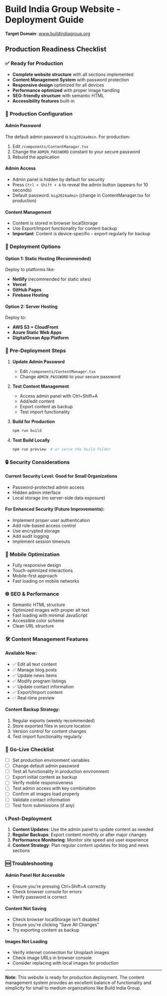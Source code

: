 # Build India Group Website - Deployment Guide
**Target Domain**: www.buildindiagroup.org

## Production Readiness Checklist

### ✅ Ready for Production
- **Complete website structure** with all sections implemented
- **Content Management System** with password protection
- **Responsive design** optimized for all devices
- **Performance optimized** with proper image handling
- **SEO-friendly structure** with semantic HTML
- **Accessibility features** built-in

### 🔧 Production Configuration

#### Admin Password
The default admin password is `big2024admin`. For production:
1. Edit `/components/ContentManager.tsx`
2. Change the `ADMIN_PASSWORD` constant to your secure password
3. Rebuild the application

#### Admin Access
- Admin panel is hidden by default for security
- Press `Ctrl + Shift + A` to reveal the admin button (appears for 10 seconds)
- Default password: `big2024admin` (change in ContentManager.tsx for production)

#### Content Management
- Content is stored in browser localStorage
- Use Export/Import functionality for content backup
- **Important**: Content is device-specific - export regularly for backup

### 🚀 Deployment Options

#### Option 1: Static Hosting (Recommended)
Deploy to platforms like:
- **Netlify** (recommended for static sites)
- **Vercel** 
- **GitHub Pages**
- **Firebase Hosting**

#### Option 2: Server Hosting
Deploy to:
- **AWS S3 + CloudFront**
- **Azure Static Web Apps**
- **DigitalOcean App Platform**

### 📝 Pre-Deployment Steps

1. **Update Admin Password**
   - Edit `/components/ContentManager.tsx`
   - Change `ADMIN_PASSWORD` to your secure password

2. **Test Content Management**
   - Access admin panel with Ctrl+Shift+A
   - Add/edit content
   - Export content as backup
   - Test import functionality

3. **Build for Production**
   ```bash
   npm run build
   ```

4. **Test Build Locally**
   ```bash
   npm run preview  # or serve the build folder
   ```

### 🔒 Security Considerations

#### Current Security Level: **Good for Small Organizations**
- Password-protected admin access
- Hidden admin interface
- Local storage (no server-side data exposure)

#### For Enhanced Security (Future Improvements):
- Implement proper user authentication
- Add role-based access control
- Use encrypted storage
- Add audit logging
- Implement session timeouts

### 📱 Mobile Optimization
- Fully responsive design
- Touch-optimized interactions
- Mobile-first approach
- Fast loading on mobile networks

### 🌐 SEO & Performance
- Semantic HTML structure
- Optimized images with proper alt text
- Fast loading with minimal JavaScript
- Accessible color scheme
- Clean URL structure

### 🛠 Content Management Features

#### Available Now:
- ✅ Edit all text content
- ✅ Manage blog posts
- ✅ Update news items
- ✅ Modify program listings
- ✅ Update contact information
- ✅ Export/Import content
- ✅ Real-time preview

#### Content Backup Strategy:
1. Regular exports (weekly recommended)
2. Store exported files in secure location
3. Version control for content changes
4. Test import functionality regularly

### 🎯 Go-Live Checklist

- [ ] Set production environment variables
- [ ] Change default admin password
- [ ] Test all functionality in production environment
- [ ] Export initial content as backup
- [ ] Verify mobile responsiveness
- [ ] Test admin access with key combination
- [ ] Confirm all images load properly
- [ ] Validate contact information
- [ ] Test form submissions (if any)

### 📞 Post-Deployment

1. **Content Updates**: Use the admin panel to update content as needed
2. **Regular Backups**: Export content monthly or after major changes
3. **Performance Monitoring**: Monitor site speed and user experience
4. **Content Strategy**: Plan regular content updates for blog and news sections

### 🆘 Troubleshooting

#### Admin Panel Not Accessible
- Ensure you're pressing Ctrl+Shift+A correctly
- Check browser console for errors
- Verify password is correct

#### Content Not Saving
- Check browser localStorage isn't disabled
- Ensure you're clicking "Save All Changes"
- Try exporting content as backup

#### Images Not Loading
- Verify internet connection for Unsplash images
- Check image URLs in browser console
- Consider replacing with local images for production

---

**Note**: This website is ready for production deployment. The content management system provides an excellent balance of functionality and simplicity for small to medium organizations like Build India Group.